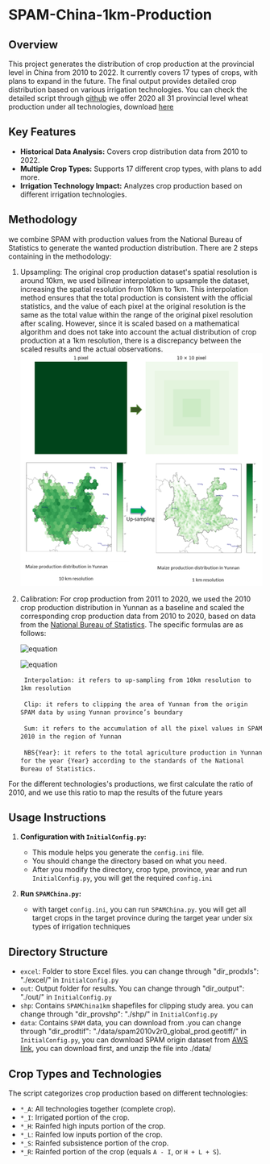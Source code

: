 # SPAM-China-1km-Production

## Overview
This project generates the distribution of crop production at the provincial level in China from 2010 to 2022. It currently covers 17 types of crops, with plans to expand in the future. The final output provides detailed crop distribution based on various irrigation technologies. You can check the detailed script through [github](https://github.com/wri-china/data-sharing/blob/main/SPAM-China-1km) 
we offer 2020 all 31 provincial level wheat production under all technologies, download [here](https://china-data-team-bucket-public.s3.cn-northwest-1.amazonaws.com.cn/SPAM_crops/result/Prod_2020.7z)

## Key Features
- **Historical Data Analysis:** Covers crop distribution data from 2010 to 2022.
- **Multiple Crop Types:** Supports 17 different crop types, with plans to add more.
- **Irrigation Technology Impact:** Analyzes crop production based on different irrigation technologies.

## Methodology
we combine SPAM with production values from the National Bureau of Statistics to generate the wanted production distribution.
There are 2 steps containing in the methodology:
1. Upsampling: The original crop production dataset's spatial resolution is around 10km, we used bilinear interpolation to upsample the dataset, increasing the spatial resolution from 10km to 1km. This interpolation method ensures that the total production is consistent with the official statistics, and the value of each pixel at the original resolution  is the same as the total value within the range of the original pixel resolution after scaling. However, since it is scaled based on a mathematical algorithm and does not take into account the actual distribution of crop production at a 1km resolution, there is a discrepancy between the scaled results and the actual observations.
![sample](./meth1.png)
2. Calibration: For crop production from 2011 to 2020, we used the 2010 crop production distribution in Yunnan as a baseline and scaled the corresponding crop production data from 2010 to 2020, based on data from the [National Bureau of Statistics](https://data.stats.gov.cn/easyquery.htm?cn=C01). 
	The specific formulas are as follows:

	![equation](https://latex.codecogs.com/svg.latex?\mathrm{SPAM2010\_{yunnan}~}=\frac{NBS_{2010}\times%20I_{nterpolation}\left(C_{lip}(SPAM_{2010})\right)}{S_{um}(C_{lip}(SPAM_{2010}))})

	![equation](https://latex.codecogs.com/svg.latex?\text{SPAM}_{\text{Year}_{\text{yunnan}}}=\frac{NBS_{\text{Year}}\times\text{SPAM2010}_{\text{yunnan}}}{NBS_{2010}})

		Interpolation: it refers to up-sampling from 10km resolution to 1km resolution

		Clip: it refers to clipping the area of Yunnan from the origin SPAM data by using Yunnan province’s boundary 

		Sum: it refers to the accumulation of all the pixel values in SPAM 2010 in the region of Yunnan

		NBS{Year}: it refers to the total agriculture production in Yunnan for the year {Year} according to the standards of the National Bureau of Statistics.

For the different technologies's productions, we first calculate the ratio of 2010, and we use this ratio to map the results of the future years

## Usage Instructions
1. **Configuration with `InitialConfig.py`:**
   - This module helps you generate the `config.ini` file.
   - You should change the directory based on what you need. 
   - After you modify the directory, crop type, province, year and run `InitialConfig.py`, you will get the required `config.ini`  

2. **Run `SPAMChina.py`:**
   - with target `config.ini`, you can run `SPAMChina.py`. you will get all target crops in the target province during the target year under six types of irrigation techniques

## Directory Structure
- `excel`: Folder to store Excel files. you can change through "dir_prodxls": "./excel/" in `InitialConfig.py`
- `out`: Output folder for results. You can change through  "dir_output": "./out/" in `InitialConfig.py`
- `shp`: Contains `SPAMChina1km` shapefiles for clipping study area. you can change through  "dir_provshp": "./shp/" in `InitialConfig.py`
- `data`: Contains `SPAM` data, you can download from .you can change through  "dir_prodtif": "./data/spam2010v2r0_global_prod.geotiff/" in `InitialConfig.py`, you can download SPAM origin dataset from [AWS link](https://china-data-team-bucket-public.s3.cn-northwest-1.amazonaws.com.cn/SPAM_crops/data/spam2010v2r0_global_prod.geotiff.zip), you can download first, and unzip the file into ./data/

## Crop Types and Technologies
The script categorizes crop production based on different technologies:
- `*_A`: All technologies together (complete crop).
- `*_I`: Irrigated portion of the crop.
- `*_H`: Rainfed high inputs portion of the crop.
- `*_L`: Rainfed low inputs portion of the crop.
- `*_S`: Rainfed subsistence portion of the crop.
- `*_R`: Rainfed portion of the crop (equals `A - I`, or `H + L + S`).
